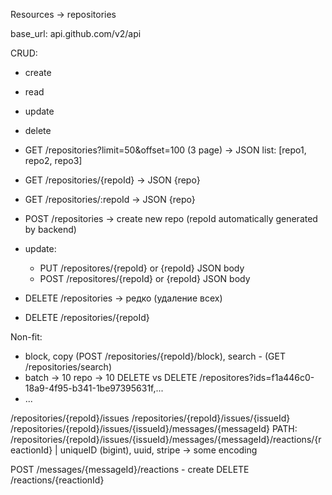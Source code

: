 Resources -> repositories

base_url: api.github.com/v2/api

CRUD:
- create
- read
- update
- delete

- GET /repositories?limit=50&offset=100 (3 page) -> JSON list: [repo1, repo2, repo3]
- GET /repositories/{repoId}  -> JSON {repo}
- GET /repositories/:repoId  -> JSON {repo}
- POST /repositories -> create new repo (repoId automatically generated by backend)
- update:
    - PUT /repositores/{repoId} or {repoId} JSON body
    - POST /repositores/{repoId} or {repoId} JSON body
- DELETE /repositories -> редко (удаление всех)
- DELETE /repositories/{repoId}

Non-fit:
- block, copy (POST /repositories/{repoId}/block), search - (GET /repositories/search)
- batch -> 10 repo -> 10 DELETE vs DELETE /repositores?ids=f1a446c0-18a9-4f95-b341-1be97395631f,...
- ...

/repositories/{repoId}/issues
/repositories/{repoId}/issues/{issueId}
/repositories/{repoId}/issues/{issueId}/messages/{messageId}
PATH: /repositories/{repoId}/issues/{issueId}/messages/{messageId}/reactions/{reactionId} | uniqueID (bigint), uuid, stripe -> some encoding

POST /messages/{messageId}/reactions - create
DELETE /reactions/{reactionId}